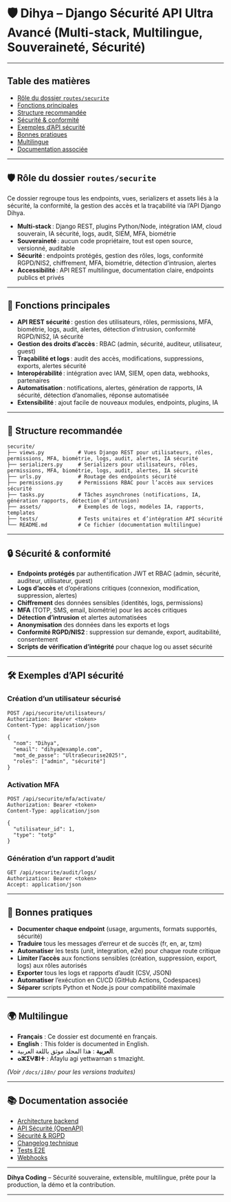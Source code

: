 # 🛡️ Dihya – Django Sécurité API Ultra Avancé (Multi-stack, Multilingue, Souveraineté, Sécurité)

---

## Table des matières

- [Rôle du dossier `routes/securite`](#rôle-du-dossier-routessecurite)
- [Fonctions principales](#fonctions-principales)
- [Structure recommandée](#structure-recommandée)
- [Sécurité & conformité](#sécurité--conformité)
- [Exemples d’API sécurité](#exemples-dapi-sécurité)
- [Bonnes pratiques](#bonnes-pratiques)
- [Multilingue](#multilingue)
- [Documentation associée](#documentation-associée)

---

## 🛡️ Rôle du dossier `routes/securite`

Ce dossier regroupe tous les endpoints, vues, serializers et assets liés à la sécurité, la conformité, la gestion des accès et la traçabilité via l’API Django Dihya.

- **Multi-stack** : Django REST, plugins Python/Node, intégration IAM, cloud souverain, IA sécurité, logs, audit, SIEM, MFA, biométrie
- **Souveraineté** : aucun code propriétaire, tout est open source, versionné, auditable
- **Sécurité** : endpoints protégés, gestion des rôles, logs, conformité RGPD/NIS2, chiffrement, MFA, biométrie, détection d’intrusion, alertes
- **Accessibilité** : API REST multilingue, documentation claire, endpoints publics et privés

---

## 🧠 Fonctions principales

- **API REST sécurité** : gestion des utilisateurs, rôles, permissions, MFA, biométrie, logs, audit, alertes, détection d’intrusion, conformité RGPD/NIS2, IA sécurité
- **Gestion des droits d’accès** : RBAC (admin, sécurité, auditeur, utilisateur, guest)
- **Traçabilité et logs** : audit des accès, modifications, suppressions, exports, alertes sécurité
- **Interopérabilité** : intégration avec IAM, SIEM, open data, webhooks, partenaires
- **Automatisation** : notifications, alertes, génération de rapports, IA sécurité, détection d’anomalies, réponse automatisée
- **Extensibilité** : ajout facile de nouveaux modules, endpoints, plugins, IA

---

## 📁 Structure recommandée

```
securite/
├── views.py           # Vues Django REST pour utilisateurs, rôles, permissions, MFA, biométrie, logs, audit, alertes, IA sécurité
├── serializers.py     # Serializers pour utilisateurs, rôles, permissions, MFA, biométrie, logs, audit, alertes, IA sécurité
├── urls.py            # Routage des endpoints sécurité
├── permissions.py     # Permissions RBAC pour l’accès aux services sécurité
├── tasks.py           # Tâches asynchrones (notifications, IA, génération rapports, détection d’intrusion)
├── assets/            # Exemples de logs, modèles IA, rapports, templates
├── tests/             # Tests unitaires et d’intégration API sécurité
└── README.md          # Ce fichier (documentation multilingue)
```

---

## 🔒 Sécurité & conformité

- **Endpoints protégés** par authentification JWT et RBAC (admin, sécurité, auditeur, utilisateur, guest)
- **Logs d’accès** et d’opérations critiques (connexion, modification, suppression, alertes)
- **Chiffrement** des données sensibles (identités, logs, permissions)
- **MFA** (TOTP, SMS, email, biométrie) pour les accès critiques
- **Détection d’intrusion** et alertes automatisées
- **Anonymisation** des données dans les exports et logs
- **Conformité RGPD/NIS2** : suppression sur demande, export, auditabilité, consentement
- **Scripts de vérification d’intégrité** pour chaque log ou asset sécurité

---

## 🛠️ Exemples d’API sécurité

### Création d’un utilisateur sécurisé

```http
POST /api/securite/utilisateurs/
Authorization: Bearer <token>
Content-Type: application/json

{
  "nom": "Dihya",
  "email": "dihya@example.com",
  "mot_de_passe": "UltraSecurise2025!",
  "roles": ["admin", "sécurité"]
}
```

### Activation MFA

```http
POST /api/securite/mfa/activate/
Authorization: Bearer <token>
Content-Type: application/json

{
  "utilisateur_id": 1,
  "type": "totp"
}
```

### Génération d’un rapport d’audit

```http
GET /api/securite/audit/logs/
Authorization: Bearer <token>
Accept: application/json
```

---

## 📝 Bonnes pratiques

- **Documenter chaque endpoint** (usage, arguments, formats supportés, sécurité)
- **Traduire** tous les messages d’erreur et de succès (fr, en, ar, tzm)
- **Automatiser** les tests (unit, integration, e2e) pour chaque route critique
- **Limiter l’accès** aux fonctions sensibles (création, suppression, export, logs) aux rôles autorisés
- **Exporter** tous les logs et rapports d’audit (CSV, JSON)
- **Automatiser** l’exécution en CI/CD (GitHub Actions, Codespaces)
- **Séparer** scripts Python et Node.js pour compatibilité maximale

---

## 🌍 Multilingue

- **Français** : Ce dossier est documenté en français.
- **English** : This folder is documented in English.
- **العربية** : هذا المجلد موثق باللغة العربية.
- **ⴰⵣⵉⵖⴻⵏⵜ** : Afaylu agi yettwarnan s tmazight.

*(Voir `/docs/i18n/` pour les versions traduites)*

---

## 📚 Documentation associée

- [Architecture backend](../../../../docs/architecture.md)
- [API Sécurité (OpenAPI)](../../../../docs/openapi.yaml)
- [Sécurité & RGPD](../../../../SECURITY.md)
- [Changelog technique](../../../../TECHNICAL_CHANGELOG.md)
- [Tests E2E](../../../../E2E_TESTS_GUIDE.md)
- [Webhooks](../../../../WEBHOOKS_GUIDE.md)

---

**Dihya Coding** – Sécurité souveraine, extensible, multilingue, prête pour la production, la démo et la contribution.

---
